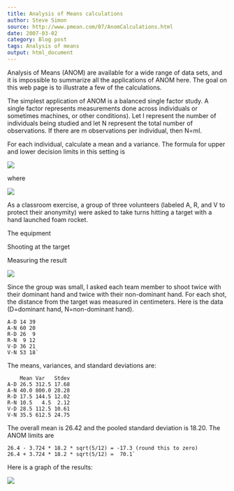 ```yaml
---
title: Analysis of Means calculations
author: Steve Simon
source: http://www.pmean.com/07/AnomCalculations.html
date: 2007-03-02
category: Blog post
tags: Analysis of means
output: html_document
---
```


Analysis of Means (ANOM) are available for a wide range of data sets,
and it is impossible to summarize all the applications of ANOM here. The
goal on this web page is to illustrate a few of the calculations.

<!---More--->

The simplest application of ANOM is a balanced single factor study. A
single factor represents measurements done across individuals or
sometimes machines, or other conditions). Let I represent the number of
individuals being studied and let N represent the total number of
observations. If there are m observations per individual, then N=mI.

For each individual, calculate a mean and a variance. The formula for
upper and lower decision limits in this setting is

![](../../../web/images/07/AnomCalculations01.gif)

where

![](../../../web/images/07/AnomCalculations02.gif)

As a classroom exercise, a group of three volunteers (labeled A, R, and
V to protect their anonymity) were asked to take turns hitting a target
with a hand launched foam rocket.

The equipment

Shooting at the target

Measuring the result

![](../../../web/images/07/AnomCalculations03.jpg)

Since the group was small, I asked each team member to shoot twice with
their dominant hand and twice with their non-dominant hand. For each
shot, the distance from the target was measured in centimeters. Here is
the data (D=dominant hand, N=non-dominant hand).

```{}
A-D 14 39
A-N 60 20
R-D 26  9
R-N  9 12
V-D 36 21
V-N 53 18`
```

The means, variances, and standard deviations are:

```{}
    Mean Var   Stdev
A-D 26.5 312.5 17.68
A-N 40.0 800.0 28.28
R-D 17.5 144.5 12.02
R-N 10.5   4.5  2.12
V-D 28.5 112.5 10.61
V-N 35.5 612.5 24.75
```

The overall mean is 26.42 and the pooled standard deviation is 18.20.
The ANOM limits are

```{}
26.4 - 3.724 * 18.2 * sqrt(5/12) = -17.3 (round this to zero)
26.4 + 3.724 * 18.2 * sqrt(5/12) =  70.1`
```

Here is a graph of the results:

![](../../../web/images/07/AnomCalculations06.gif)

